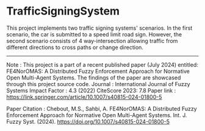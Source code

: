 # TrafficSigningSystem
This project implements two traffic signing systems' scenarios. In the first scenario, the car is submitted to a speed limit road sign. However, the second scenario consists of 4 way-intersection allowing traffic from different directions to cross paths or change direction.
_______________
Note : 
This project is a part of a recent published paper (July 2024) entitled: FE4NorOMAS: A Distributed Fuzzy Enforcement Approach for Normative Open Multi-Agent Systems.
The findings of the paper are showcased through this project source code.
Journal :  International Journal of Fuzzy Systems 
Impact Factor : 4.3 (2022)
CiteScore 2023: 7.8
Paper link : https://link.springer.com/article/10.1007/s40815-024-01800-5

Paper Citation :
Chebout, M.S., Sahbi, A. FE4NorOMAS: A Distributed Fuzzy Enforcement Approach for Normative Open Multi-Agent Systems. Int. J. Fuzzy Syst. (2024). https://doi.org/10.1007/s40815-024-01800-5
